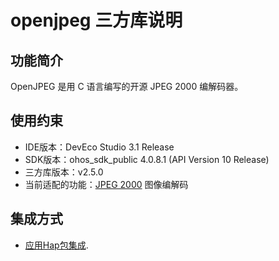 # openjpeg 三方库说明

## 功能简介

OpenJPEG 是用 C 语言编写的开源 JPEG 2000 编解码器。

## 使用约束

- IDE版本：DevEco Studio 3.1 Release
- SDK版本：ohos_sdk_public 4.0.8.1 (API Version 10 Release)
- 三方库版本：v2.5.0
- 当前适配的功能：[JPEG 2000](https://jpeg.org/jpeg2000/) 图像编解码

## 集成方式

- [应用Hap包集成](./docs/hap_integrate.md).
